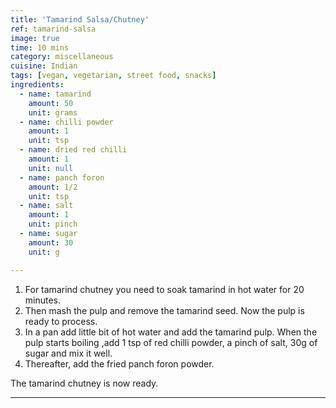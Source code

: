 ```yaml
---
title: 'Tamarind Salsa/Chutney'
ref: tamarind-salsa
image: true
time: 10 mins
category: miscellaneous
cuisine: Indian
tags: [vegan, vegetarian, street food, snacks]
ingredients:
  - name: tamarind
    amount: 50
    unit: grams
  - name: chilli powder
    amount: 1
    unit: tsp
  - name: dried red chilli
    amount: 1
    unit: null
  - name: panch foron
    amount: 1/2
    unit: tsp
  - name: salt
    amount: 1
    unit: pinch
  - name: sugar
    amount: 30
    unit: g

---
```


1. For tamarind chutney you need to soak tamarind in hot water for 20 minutes. 
2. Then mash the pulp and remove the tamarind seed. Now the pulp is ready to process. 
3. In a pan add little bit of hot water and add the tamarind pulp. When the pulp starts boiling ,add 1 tsp of red chilli powder, a pinch of salt, 30g of sugar and mix it well. 
4. Thereafter, add the fried panch foron powder. 

The tamarind chutney is now ready. 

---

